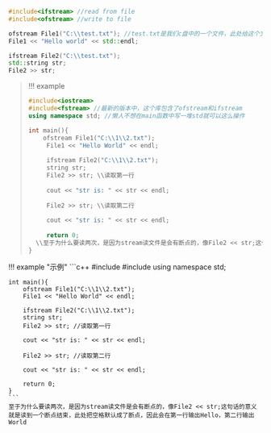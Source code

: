 ```c++
#include<ifstream> //read from file
#include<ofstream> //write to file

ofstream File1("C:\\test.txt"); //test.txt是我们c盘中的一个文件，此处给这个文件取了个别名
File1 << "Hello world" << std::endl;

ifstream File2("C:\\test.txt");
std::string str;
File2 >> str;
```

> !!! example
> ```c++
> #include<iostream>
> #include<fstream> //最新的版本中，这个库包含了ofstream和ifstream
> using namespace std; //懒人不想在main函数中写一堆std就可以这么操作
>
> int main(){
>     ofstream File1("C:\\1\\2.txt");
>      File1 << "Hello World" << endl;
>    
>      ifstream File2("C:\\1\\2.txt");
>      string str;
>      File2 >> str; \\读取第一行
>    
>      cout << "str is: " << str << endl;
>    
>      File2 >> str; \\读取第二行
>    
>      cout << "str is: " << str << endl;
>    
>      return 0;
>   \\至于为什么要读两次，是因为stream读文件是会有断点的，像File2 << str;这句话的意义就是读到一个断点结束，此处把空格默认成了断点，因此会在第一行输出Hello，第二行输出World
> }
> ```


!!! example "示例"
    ```c++
    #include<iostream>
    #include<fstream>
    using namespace std;
    
    int main(){
        ofstream File1("C:\\1\\2.txt");
        File1 << "Hello World" << endl;
        
        ifstream File2("C:\\1\\2.txt");
        string str;
        File2 >> str; //读取第一行
        
        cout << "str is: " << str << endl;
        
        File2 >> str; //读取第二行
        
        cout << "str is: " << str << endl;
        
        return 0;
    }
    ```
    至于为什么要读两次，是因为stream读文件是会有断点的，像File2 << str;这句话的意义就是读到一个断点结束，此处把空格默认成了断点，因此会在第一行输出Hello，第二行输出World